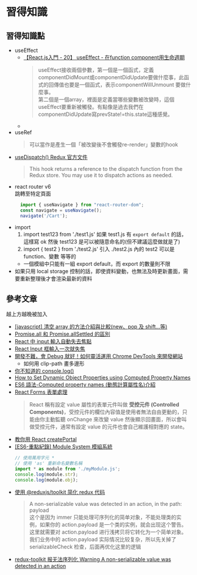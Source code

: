# 習得知識


## 習得知識點
- useEffect
    - [【React.js入門 - 20】 useEffect - 在function component用生命週期](https://ithelp.ithome.com.tw/articles/10223344)
        > useEffect接收兩個參數，第一個是一個函式，定義componentDidMount或componentDidUpdate要做什麼事，此函式的回傳值也要是一個函式，表示componentWillUnmount 要做什麼事。  
        第二個是一個array，裡面是定義當哪些變數被改變時，這個useEffect要重新被觸發。有點像是過去我們在componentDidUpdate寫prevState!=this.state這種感覺。
    - 
- useRef
    > 可以當作是產生一個「被改變後不會觸發re-render」變數的hook
- [useDispatch() Redux 官方文件](https://react-redux.js.org/api/hooks#usedispatch)
    > This hook returns a reference to the dispatch function from the Redux store. You may use it to dispatch actions as needed.
- react router v6  
  跳轉至特定頁面
  ```javascript
    import { useNavigate } from "react-router-dom";
    const navigate = useNavigate();
    navigate('/Cart');
  ```
- import
    1. import test123 from './test1.js'
       如果 test1.js 有 `export default` 的話，這樣寫 ok
       然後 test123 是可以被隨意命名的(但不建議這麼做就是了)
    2. import { test2 } from './test2.js'
       引入 ./test2.js 內的 test2
       可以是 function、變數 等等的
    - 一個模組中只能有一組 export default，而 export 的數量則不限
- 如果只用 local storage 控制的話，即使資料變動，也無法及時更新畫面，需要重新整理後才會渲染最新的資料
    
    
## 參考文章
越上方越晚被加入

- [[javascript] 清空 array 的方法介紹與比較(new、pop 及 shift…等)](https://blog.camel2243.com/2017/06/12/javascript-%E6%B8%85%E7%A9%BA-array-%E7%9A%84%E6%96%B9%E6%B3%95%E4%BB%8B%E7%B4%B9%E8%88%87%E6%AF%94%E8%BC%83new%E3%80%81pop-%E5%8F%8A-shift-%E7%AD%89/)
- [Promise.all 和 Promise.allSettled 的區別](https://segmentfault.com/a/1190000023413699)
- [React 中 input 輸入自動失去焦點](https://juejin.cn/post/7081924043611308069)
- [React Input 框輸入一次就失焦](https://blog.csdn.net/qq_50825973/article/details/117435633)
- [開發不難，會 Debug 就好！如何靈活運用 Chrome DevTools 來開發網站](https://5xruby.tw/posts/how-to-use-chrome-devtools)
    - 如何用 clip-path 畫多邊形
- [你不知道的 console.log()](https://juejin.cn/post/7082018229559754789)
- [How to Set Dynamic Object Properties using Computed Property Names](https://www.freecodecamp.org/news/how-to-set-dynamic-object-properties-using-computed-property-names/)
- [ES6 語法-Computed property names (動態計算屬性名)介紹](https://snh90100.medium.com/es6-%E8%AA%9E%E6%B3%95-computed-property-names-%E5%8B%95%E6%85%8B%E8%A8%88%E7%AE%97%E5%B1%AC%E6%80%A7%E5%90%8D-%E4%BB%8B%E7%B4%B9-883ca789cda6)
- [React Forms 表單處理](https://www.fooish.com/reactjs/forms.html)
    > React 稱有設定 value 屬性的表單元件叫做 **受控元件 (Controlled Components)**，受控元件的欄位內容值是使用者無法自由更動的，只能由你主動監聽 onChange 來改變 value 然後顯示回畫面，所以會叫做受控元件，通常有設定 value 的元件也會自己維護相對應的 state。
- [教你用 React createPortal](https://juejin.cn/post/7036380015365193735)
- [[ES6-重點紀錄] Module System 模組系統](https://ithelp.ithome.com.tw/articles/10196230)
    ```javascript
    // 使用萬用字元 *
    // 使用 'as' 重新命名變數名稱
    import * as module from './myModule.js';
    console.log(module.str); 
    console.log(module.obj);
    ```
- [使用 @reduxjs/toolkit 简化 redux 代码](https://www.jianshu.com/p/77fa764dec69)
    > A non-serializable value was detected in an action, in the path: payload  
    这个是因为 immer 只能处理可序列化的简单对象，不能处理类的实例，如果你的 action.payload 是一个类的实例，就会出现这个警告。  
    这里就需要对 action.payload 进行浅拷贝将它转化为一个简单对象。我们业务中的 action.payload 实际情况比较复杂，所以先关掉了 serializableCheck 检查，后面再优化这里的逻辑
- [redux-toolkit 报无法序列化 Warning A non-serializable value was detected in an action](https://blog.csdn.net/m0_48474585/article/details/121462589)